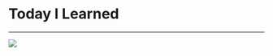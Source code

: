 # Today I Learned

---

<img src="https://img.shields.io/badge/Python-3776AB?style=for-the-badge&logo=Python&logoColor=white">

